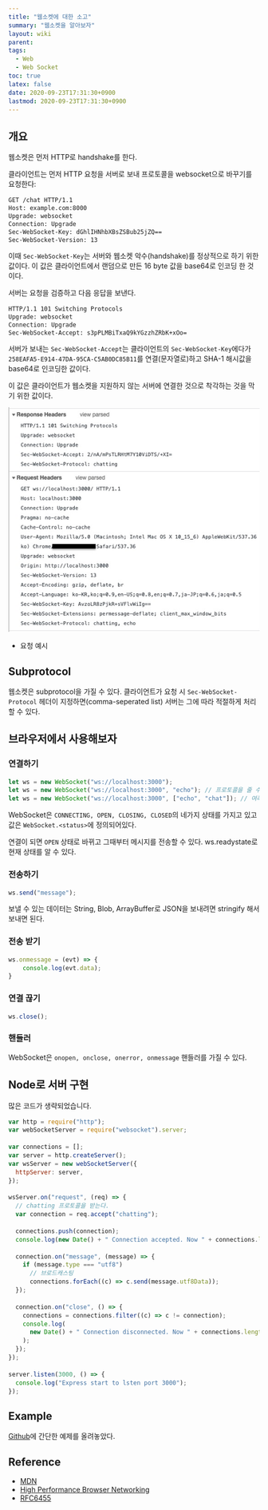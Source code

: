 ```yaml
---
title: "웹소켓에 대한 소고"
summary: "웹소켓을 알아보자"
layout: wiki
parent: 
tags:
  - Web
  - Web Socket
toc: true
latex: false
date: 2020-09-23T17:31:30+0900
lastmod: 2020-09-23T17:31:30+0900
---
```

## 개요
웹소켓은 먼저 HTTP로 handshake를 한다.

클라이언트는 먼저 HTTP 요청을 서버로 보내 프로토콜을 websocket으로 바꾸기를 요청한다:
```http
GET /chat HTTP/1.1
Host: example.com:8000
Upgrade: websocket
Connection: Upgrade
Sec-WebSocket-Key: dGhlIHNhbXBsZSBub25jZQ==
Sec-WebSocket-Version: 13

```

이때 `Sec-WebSocket-Key`는 서버와 웹소켓 악수(handshake)를 정상적으로 하기 위한 값이다. 이 값은 클라이언트에서 랜덤으로 만든 16 byte 값을 base64로 인코딩 한 것이다.

서버는 요청을 검증하고 다음 응답을 보낸다.
```http
HTTP/1.1 101 Switching Protocols
Upgrade: websocket
Connection: Upgrade
Sec-WebSocket-Accept: s3pPLMBiTxaQ9kYGzzhZRbK+xOo=

```

서버가 보내는 `Sec-WebSocket-Accept`는 클라이언트의 `Sec-WebSocket-Key`에다가 `258EAFA5-E914-47DA-95CA-C5AB0DC85B11`를 연결(문자열로)하고 SHA-1 해시값을 base64로 인코딩한 값이다.

이 값은 클라이언트가 웹소켓을 지원하지 않는 서버에 연결한 것으로 착각하는 것을 막기 위한 값이다.


![요청 예시](/images/chatting-with-websocket/request-example.jpg)
- 요청 예시

## Subprotocol
웹소켓은 subprotocol을 가질 수 있다. 클라이언트가 요청 시 `Sec-WebSocket-Protocol` 헤더이 지정하면(comma-seperated list) 서버는 그에 따라 적절하게 처리할 수 있다.

## 브라우저에서 사용해보자 
### 연결하기
```javascript
let ws = new WebSocket("ws://localhost:3000");
let ws = new WebSocket("ws://localhost:3000", "echo"); // 프로토콜을 줄 수 있다.
let ws = new WebSocket("ws://localhost:3000", ["echo", "chat"]); // 여러개 줄 수도 있다.
```

WebSocket은 `CONNECTING, OPEN, CLOSING, CLOSED`의 네가지 상태를 가지고 있고 값은 `WebSocket.<status>`에 정의되어있다.

연결이 되면 `OPEN` 상태로 바뀌고 그때부터 메시지를 전송할 수 있다.
ws.readystate로 현재 상태를 알 수 있다.

### 전송하기
```javascript
ws.send("message");
```

보낼 수 있는 데이터는 String, Blob, ArrayBuffer로 JSON을 보내려면 stringify 해서 보내면 된다.

### 전송 받기
```javascript
ws.onmessage = (evt) => {
	console.log(evt.data);
}
```

### 연결 끊기
```javascript
ws.close();
```

### 핸들러
WebSocket은 `onopen, onclose, onerror, onmessage` 핸들러를 가질 수 있다.


## Node로 서버 구현
많은 코드가 생략되었습니다.
```javascript
var http = require("http");
var webSocketServer = require("websocket").server;

var connections = [];
var server = http.createServer();
var wsServer = new webSocketServer({
  httpServer: server,
});

wsServer.on("request", (req) => {
  // chatting 프로토콜을 받는다.
  var connection = req.accept("chatting");

  connections.push(connection);
  console.log(new Date() + " Connection accepted. Now " + connections.length);

  connection.on("message", (message) => {
    if (message.type === "utf8")
      // 브로드캐스팅
      connections.forEach((c) => c.send(message.utf8Data));
  });

  connection.on("close", () => {
    connections = connections.filter((c) => c != connection);
    console.log(
      new Date() + " Connection disconnected. Now " + connections.length
    );
  });
});

server.listen(3000, () => {
  console.log("Express start to lsten port 3000");
});
```

## Example
[Github](https://github.com/atobaum/simple-chatting-websocket-example)에 간단한 예제를 올려놓았다.

## Reference
- [MDN](https://developer.mozilla.org/ko/docs/WebSockets/Writing_WebSocket_client_applications)
- [High Performance Browser Networking](https://hpbn.co/websocket/)
- [RFC6455](https://tools.ietf.org/html/rfc6455)

